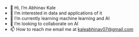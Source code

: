 - 👋 Hi, I’m Abhinav Kale
- 👀 I’m interested in data and applications of it
- 🌱 I’m currently learning machine learning and AI
- 💞️ I’m looking to collaborate on AI
- 📫 How to reach me email me at kaleabhinav07@gmail.com

<!---
kaleabhinav/kaleabhinav is a ✨ special ✨ repository because its `README.md` (this file) appears on your GitHub profile.
You can click the Preview link to take a look at your changes.
--->
